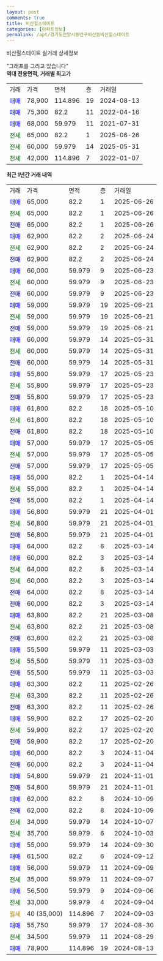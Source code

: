 ```yaml
---
layout: post
comments: true
title: 비산힐스테이트
categories: [아파트정보]
permalink: /apt/경기도안양시동안구비산동비산힐스테이트
---
```


비산힐스테이트 실거래 상세정보

<script type="text/javascript">
  google.charts.load('current', {'packages':['line', 'corechart']});
  google.charts.setOnLoadCallback(drawChart);

  function drawChart() {
    var data = new google.visualization.DataTable();
    data.addColumn('date', '거래일');
    data.addColumn('number', "매매");
    data.addColumn('number', "전세");
    data.addColumn('number', "전매");

    data.addRows([[new Date(Date.parse("2025-06-26")), 65000, null, null], [new Date(Date.parse("2025-06-26")), null, 65000, null], [new Date(Date.parse("2025-06-26")), null, null, 65000], [new Date(Date.parse("2025-06-24")), 62900, null, null], [new Date(Date.parse("2025-06-24")), null, 62900, null], [new Date(Date.parse("2025-06-24")), null, null, 62900], [new Date(Date.parse("2025-06-23")), 60000, null, null], [new Date(Date.parse("2025-06-23")), null, 60000, null], [new Date(Date.parse("2025-06-23")), null, null, 60000], [new Date(Date.parse("2025-06-21")), 59000, null, null], [new Date(Date.parse("2025-06-21")), null, 59000, null], [new Date(Date.parse("2025-06-21")), null, null, 59000], [new Date(Date.parse("2025-05-31")), 60000, null, null], [new Date(Date.parse("2025-05-31")), null, 60000, null], [new Date(Date.parse("2025-05-31")), null, null, 60000], [new Date(Date.parse("2025-05-23")), 55800, null, null], [new Date(Date.parse("2025-05-23")), null, 55800, null], [new Date(Date.parse("2025-05-23")), null, null, 55800], [new Date(Date.parse("2025-05-10")), 61800, null, null], [new Date(Date.parse("2025-05-10")), null, 61800, null], [new Date(Date.parse("2025-05-10")), null, null, 61800], [new Date(Date.parse("2025-05-05")), 57000, null, null], [new Date(Date.parse("2025-05-05")), null, 57000, null], [new Date(Date.parse("2025-05-05")), null, null, 57000], [new Date(Date.parse("2025-04-14")), 55000, null, null], [new Date(Date.parse("2025-04-14")), null, 55000, null], [new Date(Date.parse("2025-04-14")), null, null, 55000], [new Date(Date.parse("2025-04-01")), 56800, null, null], [new Date(Date.parse("2025-04-01")), null, 56800, null], [new Date(Date.parse("2025-04-01")), null, null, 56800], [new Date(Date.parse("2025-03-14")), 64000, null, null], [new Date(Date.parse("2025-03-14")), 60000, null, null], [new Date(Date.parse("2025-03-14")), null, 64000, null], [new Date(Date.parse("2025-03-14")), null, 60000, null], [new Date(Date.parse("2025-03-14")), null, null, 64000], [new Date(Date.parse("2025-03-14")), null, null, 60000], [new Date(Date.parse("2025-03-08")), 63800, null, null], [new Date(Date.parse("2025-03-08")), null, 63800, null], [new Date(Date.parse("2025-03-08")), null, null, 63800], [new Date(Date.parse("2025-03-03")), 55500, null, null], [new Date(Date.parse("2025-03-03")), null, 55500, null], [new Date(Date.parse("2025-03-03")), null, null, 55500], [new Date(Date.parse("2025-02-26")), 63300, null, null], [new Date(Date.parse("2025-02-26")), null, 63300, null], [new Date(Date.parse("2025-02-26")), null, null, 63300], [new Date(Date.parse("2025-02-20")), 59900, null, null], [new Date(Date.parse("2025-02-20")), null, 59900, null], [new Date(Date.parse("2025-02-20")), null, null, 59900], [new Date(Date.parse("2024-11-04")), 60000, null, null], [new Date(Date.parse("2024-11-04")), null, null, 60000], [new Date(Date.parse("2024-11-01")), 54800, null, null], [new Date(Date.parse("2024-11-01")), null, null, 54800], [new Date(Date.parse("2024-10-09")), 62000, null, null], [new Date(Date.parse("2024-10-09")), null, null, 62000], [new Date(Date.parse("2024-10-07")), null, 34000, null], [new Date(Date.parse("2024-10-03")), null, 35700, null], [new Date(Date.parse("2024-09-30")), 55000, null, null], [new Date(Date.parse("2024-09-12")), 61500, null, null], [new Date(Date.parse("2024-09-09")), 56000, null, null], [new Date(Date.parse("2024-09-07")), null, 35000, null], [new Date(Date.parse("2024-09-06")), 56500, null, null], [new Date(Date.parse("2024-09-04")), null, 33000, null], [new Date(Date.parse("2024-09-03")), null, null, null], [new Date(Date.parse("2024-08-30")), 55750, null, null], [new Date(Date.parse("2024-08-29")), null, 34500, null], [new Date(Date.parse("2024-08-13")), 78900, null, null]]);

    var options = {
      hAxis: {
        format: 'yyyy/MM/dd'
      },    
      lineWidth: 0,
      pointsVisible: true,    
      title: '최근 1년간 유형별 실거래가 분포',
      legend: { position: 'bottom' }
    };

    var formatter = new google.visualization.NumberFormat({pattern:'###,###'} );
    formatter.format(data, 1);
    formatter.format(data, 2);
    
    setTimeout(function() {
        var chart = new google.visualization.LineChart(document.getElementById('columnchart_material'));
        chart.draw(data, (options));
        document.getElementById('loading').style.display = 'none';
    }, 200);
  }
</script>


<div id="loading" style="z-index:20; display: block; margin-left: 0px">"그래프를 그리고 있습니다"</div>
<div id="columnchart_material" style="width: 95%; margin-left: 0px; display: block"></div>
<!-- contents start -->
<b>역대 전용면적, 거래별 최고가</b>
<table class="sortable">
    <tr>
      <td>거래</td>
      <td>가격</td>
      <td>면적</td>
      <td>층</td>
      <td>거래일</td>
    </tr>
        <tr>
          <td><a style="color: blue">매매</a></td>
          <td>78,900</td>
          <td>114.896</td>
          <td>19</td>
          <td>2024-08-13</td>
        </tr>            <tr>
          <td><a style="color: blue">매매</a></td>
          <td>75,300</td>
          <td>82.2</td>
          <td>11</td>
          <td>2022-04-16</td>
        </tr>            <tr>
          <td><a style="color: blue">매매</a></td>
          <td>68,000</td>
          <td>59.979</td>
          <td>11</td>
          <td>2021-07-31</td>
        </tr>        
        <tr>
              <td><a style="color: darkgreen">전세</a></td>
              <td>65,000</td>
              <td>82.2</td>
              <td>1</td>
              <td>2025-06-26</td>
            </tr>            <tr>
              <td><a style="color: darkgreen">전세</a></td>
              <td>60,000</td>
              <td>59.979</td>
              <td>14</td>
              <td>2025-05-31</td>
            </tr>            <tr>
              <td><a style="color: darkgreen">전세</a></td>
              <td>42,000</td>
              <td>114.896</td>
              <td>7</td>
              <td>2022-01-07</td>
            </tr>        
    
</table>

<b>최근 1년간 거래 내역</b>

<table class="sortable">
    <tr>
      <td>거래</td>
      <td>가격</td>
      <td>면적</td>
      <td>층</td>
      <td>거래일</td>
    </tr>
    <tr>
      <td><a style="color: blue">매매</a></td>
      <td>65,000</td>
      <td>82.2</td>
      <td>1</td>
      <td>2025-06-26</td>
    </tr>          <tr>
      <td><a style="color: darkgreen">전세</a></td>
      <td>65,000</td>
      <td>82.2</td>
      <td>1</td>
      <td>2025-06-26</td>
    </tr>          <tr>
      <td><a style="color: darkblue">전매</a></td>
      <td>65,000</td>
      <td>82.2</td>
      <td>1</td>
      <td>2025-06-26</td>
    </tr>          <tr>
      <td><a style="color: blue">매매</a></td>
      <td>62,900</td>
      <td>82.2</td>
      <td>2</td>
      <td>2025-06-24</td>
    </tr>          <tr>
      <td><a style="color: darkgreen">전세</a></td>
      <td>62,900</td>
      <td>82.2</td>
      <td>2</td>
      <td>2025-06-24</td>
    </tr>          <tr>
      <td><a style="color: darkblue">전매</a></td>
      <td>62,900</td>
      <td>82.2</td>
      <td>2</td>
      <td>2025-06-24</td>
    </tr>          <tr>
      <td><a style="color: blue">매매</a></td>
      <td>60,000</td>
      <td>59.979</td>
      <td>9</td>
      <td>2025-06-23</td>
    </tr>          <tr>
      <td><a style="color: darkgreen">전세</a></td>
      <td>60,000</td>
      <td>59.979</td>
      <td>9</td>
      <td>2025-06-23</td>
    </tr>          <tr>
      <td><a style="color: darkblue">전매</a></td>
      <td>60,000</td>
      <td>59.979</td>
      <td>9</td>
      <td>2025-06-23</td>
    </tr>          <tr>
      <td><a style="color: blue">매매</a></td>
      <td>59,000</td>
      <td>59.979</td>
      <td>19</td>
      <td>2025-06-21</td>
    </tr>          <tr>
      <td><a style="color: darkgreen">전세</a></td>
      <td>59,000</td>
      <td>59.979</td>
      <td>19</td>
      <td>2025-06-21</td>
    </tr>          <tr>
      <td><a style="color: darkblue">전매</a></td>
      <td>59,000</td>
      <td>59.979</td>
      <td>19</td>
      <td>2025-06-21</td>
    </tr>          <tr>
      <td><a style="color: blue">매매</a></td>
      <td>60,000</td>
      <td>59.979</td>
      <td>14</td>
      <td>2025-05-31</td>
    </tr>          <tr>
      <td><a style="color: darkgreen">전세</a></td>
      <td>60,000</td>
      <td>59.979</td>
      <td>14</td>
      <td>2025-05-31</td>
    </tr>          <tr>
      <td><a style="color: darkblue">전매</a></td>
      <td>60,000</td>
      <td>59.979</td>
      <td>14</td>
      <td>2025-05-31</td>
    </tr>          <tr>
      <td><a style="color: blue">매매</a></td>
      <td>55,800</td>
      <td>59.979</td>
      <td>17</td>
      <td>2025-05-23</td>
    </tr>          <tr>
      <td><a style="color: darkgreen">전세</a></td>
      <td>55,800</td>
      <td>59.979</td>
      <td>17</td>
      <td>2025-05-23</td>
    </tr>          <tr>
      <td><a style="color: darkblue">전매</a></td>
      <td>55,800</td>
      <td>59.979</td>
      <td>17</td>
      <td>2025-05-23</td>
    </tr>          <tr>
      <td><a style="color: blue">매매</a></td>
      <td>61,800</td>
      <td>82.2</td>
      <td>18</td>
      <td>2025-05-10</td>
    </tr>          <tr>
      <td><a style="color: darkgreen">전세</a></td>
      <td>61,800</td>
      <td>82.2</td>
      <td>18</td>
      <td>2025-05-10</td>
    </tr>          <tr>
      <td><a style="color: darkblue">전매</a></td>
      <td>61,800</td>
      <td>82.2</td>
      <td>18</td>
      <td>2025-05-10</td>
    </tr>          <tr>
      <td><a style="color: blue">매매</a></td>
      <td>57,000</td>
      <td>59.979</td>
      <td>17</td>
      <td>2025-05-05</td>
    </tr>          <tr>
      <td><a style="color: darkgreen">전세</a></td>
      <td>57,000</td>
      <td>59.979</td>
      <td>17</td>
      <td>2025-05-05</td>
    </tr>          <tr>
      <td><a style="color: darkblue">전매</a></td>
      <td>57,000</td>
      <td>59.979</td>
      <td>17</td>
      <td>2025-05-05</td>
    </tr>          <tr>
      <td><a style="color: blue">매매</a></td>
      <td>55,000</td>
      <td>82.2</td>
      <td>1</td>
      <td>2025-04-14</td>
    </tr>          <tr>
      <td><a style="color: darkgreen">전세</a></td>
      <td>55,000</td>
      <td>82.2</td>
      <td>1</td>
      <td>2025-04-14</td>
    </tr>          <tr>
      <td><a style="color: darkblue">전매</a></td>
      <td>55,000</td>
      <td>82.2</td>
      <td>1</td>
      <td>2025-04-14</td>
    </tr>          <tr>
      <td><a style="color: blue">매매</a></td>
      <td>56,800</td>
      <td>59.979</td>
      <td>21</td>
      <td>2025-04-01</td>
    </tr>          <tr>
      <td><a style="color: darkgreen">전세</a></td>
      <td>56,800</td>
      <td>59.979</td>
      <td>21</td>
      <td>2025-04-01</td>
    </tr>          <tr>
      <td><a style="color: darkblue">전매</a></td>
      <td>56,800</td>
      <td>59.979</td>
      <td>21</td>
      <td>2025-04-01</td>
    </tr>          <tr>
      <td><a style="color: blue">매매</a></td>
      <td>64,000</td>
      <td>82.2</td>
      <td>8</td>
      <td>2025-03-14</td>
    </tr>          <tr>
      <td><a style="color: blue">매매</a></td>
      <td>60,000</td>
      <td>82.2</td>
      <td>3</td>
      <td>2025-03-14</td>
    </tr>          <tr>
      <td><a style="color: darkgreen">전세</a></td>
      <td>64,000</td>
      <td>82.2</td>
      <td>8</td>
      <td>2025-03-14</td>
    </tr>          <tr>
      <td><a style="color: darkgreen">전세</a></td>
      <td>60,000</td>
      <td>82.2</td>
      <td>3</td>
      <td>2025-03-14</td>
    </tr>          <tr>
      <td><a style="color: darkblue">전매</a></td>
      <td>64,000</td>
      <td>82.2</td>
      <td>8</td>
      <td>2025-03-14</td>
    </tr>          <tr>
      <td><a style="color: darkblue">전매</a></td>
      <td>60,000</td>
      <td>82.2</td>
      <td>3</td>
      <td>2025-03-14</td>
    </tr>          <tr>
      <td><a style="color: blue">매매</a></td>
      <td>63,800</td>
      <td>82.2</td>
      <td>21</td>
      <td>2025-03-08</td>
    </tr>          <tr>
      <td><a style="color: darkgreen">전세</a></td>
      <td>63,800</td>
      <td>82.2</td>
      <td>21</td>
      <td>2025-03-08</td>
    </tr>          <tr>
      <td><a style="color: darkblue">전매</a></td>
      <td>63,800</td>
      <td>82.2</td>
      <td>21</td>
      <td>2025-03-08</td>
    </tr>          <tr>
      <td><a style="color: blue">매매</a></td>
      <td>55,500</td>
      <td>59.979</td>
      <td>11</td>
      <td>2025-03-03</td>
    </tr>          <tr>
      <td><a style="color: darkgreen">전세</a></td>
      <td>55,500</td>
      <td>59.979</td>
      <td>11</td>
      <td>2025-03-03</td>
    </tr>          <tr>
      <td><a style="color: darkblue">전매</a></td>
      <td>55,500</td>
      <td>59.979</td>
      <td>11</td>
      <td>2025-03-03</td>
    </tr>          <tr>
      <td><a style="color: blue">매매</a></td>
      <td>63,300</td>
      <td>82.2</td>
      <td>11</td>
      <td>2025-02-26</td>
    </tr>          <tr>
      <td><a style="color: darkgreen">전세</a></td>
      <td>63,300</td>
      <td>82.2</td>
      <td>11</td>
      <td>2025-02-26</td>
    </tr>          <tr>
      <td><a style="color: darkblue">전매</a></td>
      <td>63,300</td>
      <td>82.2</td>
      <td>11</td>
      <td>2025-02-26</td>
    </tr>          <tr>
      <td><a style="color: blue">매매</a></td>
      <td>59,900</td>
      <td>82.2</td>
      <td>17</td>
      <td>2025-02-20</td>
    </tr>          <tr>
      <td><a style="color: darkgreen">전세</a></td>
      <td>59,900</td>
      <td>82.2</td>
      <td>17</td>
      <td>2025-02-20</td>
    </tr>          <tr>
      <td><a style="color: darkblue">전매</a></td>
      <td>59,900</td>
      <td>82.2</td>
      <td>17</td>
      <td>2025-02-20</td>
    </tr>          <tr>
      <td><a style="color: blue">매매</a></td>
      <td>60,000</td>
      <td>82.2</td>
      <td>3</td>
      <td>2024-11-04</td>
    </tr>          <tr>
      <td><a style="color: darkblue">전매</a></td>
      <td>60,000</td>
      <td>82.2</td>
      <td>3</td>
      <td>2024-11-04</td>
    </tr>          <tr>
      <td><a style="color: blue">매매</a></td>
      <td>54,800</td>
      <td>59.979</td>
      <td>21</td>
      <td>2024-11-01</td>
    </tr>          <tr>
      <td><a style="color: darkblue">전매</a></td>
      <td>54,800</td>
      <td>59.979</td>
      <td>21</td>
      <td>2024-11-01</td>
    </tr>          <tr>
      <td><a style="color: blue">매매</a></td>
      <td>62,000</td>
      <td>82.2</td>
      <td>8</td>
      <td>2024-10-09</td>
    </tr>          <tr>
      <td><a style="color: darkblue">전매</a></td>
      <td>62,000</td>
      <td>82.2</td>
      <td>8</td>
      <td>2024-10-09</td>
    </tr>          <tr>
      <td><a style="color: darkgreen">전세</a></td>
      <td>34,000</td>
      <td>59.979</td>
      <td>14</td>
      <td>2024-10-07</td>
    </tr>          <tr>
      <td><a style="color: darkgreen">전세</a></td>
      <td>35,700</td>
      <td>59.979</td>
      <td>6</td>
      <td>2024-10-03</td>
    </tr>          <tr>
      <td><a style="color: blue">매매</a></td>
      <td>55,000</td>
      <td>59.979</td>
      <td>14</td>
      <td>2024-09-30</td>
    </tr>          <tr>
      <td><a style="color: blue">매매</a></td>
      <td>61,500</td>
      <td>82.2</td>
      <td>6</td>
      <td>2024-09-12</td>
    </tr>          <tr>
      <td><a style="color: blue">매매</a></td>
      <td>56,000</td>
      <td>59.979</td>
      <td>11</td>
      <td>2024-09-09</td>
    </tr>          <tr>
      <td><a style="color: darkgreen">전세</a></td>
      <td>35,000</td>
      <td>59.979</td>
      <td>11</td>
      <td>2024-09-07</td>
    </tr>          <tr>
      <td><a style="color: blue">매매</a></td>
      <td>56,500</td>
      <td>59.979</td>
      <td>9</td>
      <td>2024-09-06</td>
    </tr>          <tr>
      <td><a style="color: darkgreen">전세</a></td>
      <td>33,000</td>
      <td>59.979</td>
      <td>4</td>
      <td>2024-09-04</td>
    </tr>          <tr>
      <td><a style="color: darkgoldenrod">월세</a></td>
      <td>40 (35,000)</td>
      <td>114.896</td>
      <td>7</td>
      <td>2024-09-03</td>
    </tr>          <tr>
      <td><a style="color: blue">매매</a></td>
      <td>55,750</td>
      <td>59.979</td>
      <td>17</td>
      <td>2024-08-30</td>
    </tr>          <tr>
      <td><a style="color: darkgreen">전세</a></td>
      <td>34,500</td>
      <td>59.979</td>
      <td>11</td>
      <td>2024-08-29</td>
    </tr>          <tr>
      <td><a style="color: blue">매매</a></td>
      <td>78,900</td>
      <td>114.896</td>
      <td>19</td>
      <td>2024-08-13</td>
    </tr>      </table>
<!-- contents end -->    


